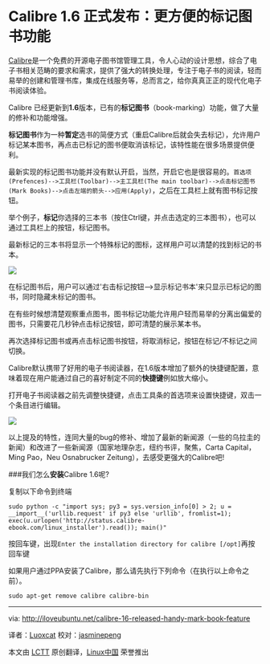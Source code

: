 Calibre 1.6 正式发布：更方便的标记图书功能
====

[Calibre][1]是一个免费的开源电子图书馆管理工具，令人心动的设计思想，综合了电子书相关范畴的要求和需求，提供了强大的转换处理，专注于电子书的阅读，轻而易举的创建和管理书库，集成在线服务等，总而言之，给你真真正正的现代化电子书阅读体验。

Calibre 已经更新到**1.6**版本，已有的**标记图书**（book-marking）功能，做了大量的修补和功能增强。

**标记图书**作为一种**暂定**选书的简便方式（重启Calibre后就会失去标记），允许用户标记某本图书，再点击已标记的图书便取消该标记，该特性能在很多场景提供便利。

最新实现的标记图书功能并没有默认开启，当然，开启它也是很容易的。`首选项(Prefences)-->工具栏(Toolbar)-->主工具栏(The main toolbar)-->点击标记图书(Mark Books)-->点击左端的箭头-->应用(Apply)`，之后在工具栏上就有图书标记按钮。

举个例子，**标记**你选择的三本书（按住Ctrl键，并点击选定的三本图书），也可以通过工具栏上的按钮，标记图书。

最新标记的三本书将显示一个特殊标记的图标，这样用户可以清楚的找到标记的书本。

![](http://iloveubuntu.net/pictures_me/calibre%2016%20marking%20books.png)

在标记图书后，用户可以通过'右击标记按钮-->显示标记书本'来只显示已标记的图书，同时隐藏未标记的图书。

在有些时候想清楚观察重点图书，图书标记功能允许用户轻而易举的分离出偏爱的图书，只需要花几秒钟点击标记按钮，即可清楚的展示某本书。

再次选择标记图书或再点击标记图书按钮，将取消标记，按钮在标记/不标记之间切换。

Calibre默认携带了好用的电子书阅读器，在1.6版本增加了额外的快捷键配置，意味着现在用户能通过自己的喜好制定不同的**快捷键**例如放大缩小。

打开电子书阅读器之前先调整快捷键，点击工具条的首选项来设置快捷键，双击一个条目进行编辑。

![](http://iloveubuntu.net/pictures_me/calibre%20font%20size%20shortcut.png)

以上提及的特性，连同大量的bug的修补、增加了最新的新闻源（一些的乌拉圭的新闻）和改进了一些新闻源（国家地理杂志，纽约书评，聚焦，Carta Capital，Ming Pao，Neu Osnabrucker Zeitung），去感受更强大的Calibre吧!

###我们怎么**安装**Calibre 1.6呢?

复制以下命令到终端

    sudo python -c "import sys; py3 = sys.version_info[0] > 2; u = __import__('urllib.request' if py3 else 'urllib', fromlist=1); exec(u.urlopen('http://status.calibre-ebook.com/linux_installer').read()); main()"

按回车键，出现`Enter the installation directory for calibre [/opt]`再按回车键

如果用户通过PPA安装了Calibre，那么请先执行下列命令（在执行以上命令之前）。
	
	sudo apt-get remove calibre calibre-bin

--------------------------------------------------------------------------------

via: http://iloveubuntu.net/calibre-16-released-handy-mark-book-feature

译者：[Luoxcat](https://github.com/Luoxcat) 校对：[jasminepeng](https://github.com/jasminepeng)

本文由 [LCTT](https://github.com/LCTT/TranslateProject) 原创翻译，[Linux中国](http://linux.cn/) 荣誉推出


[1]:http://calibre-ebook.com/
